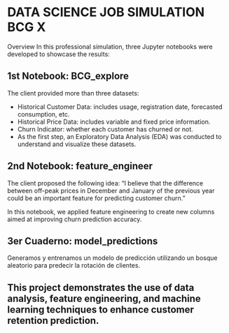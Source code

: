 # DATA SCIENCE JOB SIMULATION BCG X

Overview
In this professional simulation, three Jupyter notebooks were developed to showcase the results:

## 1st Notebook: BCG_explore
The client provided more than three datasets:

- Historical Customer Data: includes usage, registration date, forecasted consumption, etc.
- Historical Price Data: includes variable and fixed price information.
- Churn Indicator: whether each customer has churned or not.
- As the first step, an Exploratory Data Analysis (EDA) was conducted to understand and visualize these datasets.

## 2nd Notebook: feature_engineer
The client proposed the following idea:
“I believe that the difference between off-peak prices in December and January of the previous year could be an important feature for predicting customer churn.”

In this notebook, we applied feature engineering to create new columns aimed at improving churn prediction accuracy.

## 3er Cuaderno: model_predictions
Generamos y entrenamos un modelo de predicción utilizando un bosque aleatorio para predecir la rotación de clientes.

## This project demonstrates the use of data analysis, feature engineering, and machine learning techniques to enhance customer retention prediction.

